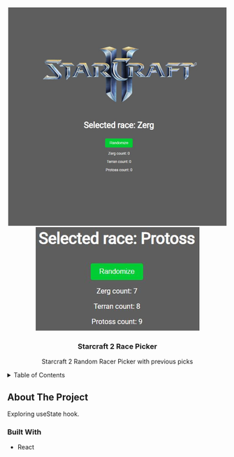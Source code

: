 <a name="readme-top"></a>
<!-- PROJECT LOGO -->
<br />
<div align="center">
    <img src="images/starcraftsplash.jpg" alt="Splash" height="500" width="500">
    <img src="images/starcraftsplash2.jpg" alt="Splash">
</div>
<div align="center">
<h3 align="center">Starcraft 2 Race Picker</h3>
  <p align="center">
    Starcraft 2 Random Racer Picker with previous picks
    <br />
  </p>
</div>



<!-- TABLE OF CONTENTS -->
<details>
  <summary>Table of Contents</summary>
  <ol>
    <li>
      <a href="#about-the-project">About The Project</a>
      <ul>
        <li><a href="#built-with">Built With</a></li>
      </ul>
    </li>
  </ol>
</details>



<!-- ABOUT THE PROJECT -->
## About The Project
Exploring useState hook.

### Built With

* React
